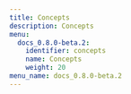 ```yaml
---
title: Concepts
description: Concepts
menu:
  docs_0.8.0-beta.2:
    identifier: concepts
    name: Concepts
    weight: 20
menu_name: docs_0.8.0-beta.2
---
```


